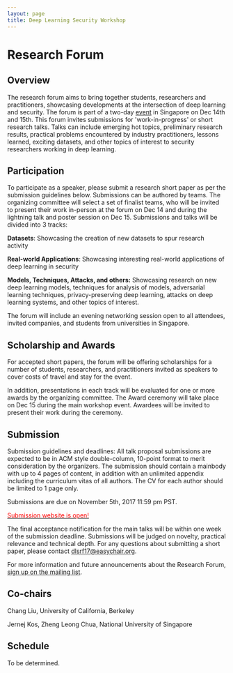 ```yaml
---
layout: page
title: Deep Learning Security Workshop
---
```


# Research Forum

## Overview

The research forum aims to bring together students, researchers and
practitioners, showcasing developments at the intersection of
deep learning and security. The forum is part of a two-day
[event](https://deep-learning-security.github.io/) in
Singapore on Dec 14th and 15th. This forum invites submissions for
'work-in-progress' or short research talks.  Talks can include
emerging hot topics, preliminary research results, practical
problems encountered by industry practitioners, lessons
learned, exciting datasets, and other topics of interest to
security researchers working in deep learning.

## Participation

To participate as a speaker, please submit a research short paper as per the submission guidelines below. Submissions
can be authored by teams. The organizing committee will
select a set of finalist teams, who will be invited to
present their work in-person at the forum on Dec 14 and during the lightning talk and  poster session on Dec 15. Submissions and talks will be
divided into 3 tracks:

**Datasets**: Showcasing the creation of new datasets
to spur research activity

**Real-world Applications**: Showcasing interesting
real-world applications of deep learning in security

**Models, Techniques, Attacks, and others:** Showcasing research
on new deep learning models, techniques for analysis of
models, adversarial learning techniques, privacy-preserving
deep learning, attacks on deep learning systems, and other topics of interest. 

 The forum will include an
evening networking session open to all attendees, invited
companies, and students from universities in Singapore. 

## Scholarship and Awards

For accepted short papers, the forum
will be offering scholarships for a number of students, researchers, and practitioners
invited as speakers to cover costs of travel and stay for
the event. 

In addition, presentations in each track will be evaluated for one or more
awards by the organizing committee. The Award ceremony will take place on Dec 15 during the main workshop event. Awardees will be invited
to present their work during the ceremony. 

## Submission

Submission guidelines and deadlines: All talk proposal
submissions are expected to be in ACM style double-column,
10-point format to merit consideration by the organizers.
The submission should contain a mainbody with up to 4 pages
of content, in addition with an unlimited appendix including
the curriculum vitas of all authors. The CV for each author
should be limited to 1 page only.

Submissions are due on November 5th, 2017 11:59 pm PST.

[<span style="color:red">Submission website is open!</span>](https://easychair.org/conferences/?conf=dlsrf17)

The final acceptance notification for the main talks will be
within one week of the submission deadline. Submissions will be
judged on novelty, practical relevance and technical depth.
For any questions about submitting a short paper, please contact <dlsrf17@easychair.org>.

For more information and future announcements about the
Research Forum, [sign up on the mailing list](https://groups.google.com/d/forum/deep-learning-security-research-forum).

## Co-chairs

Chang Liu, University of California, Berkeley

Jernej Kos, Zheng Leong Chua, National University of Singapore

## Schedule

To be determined.


